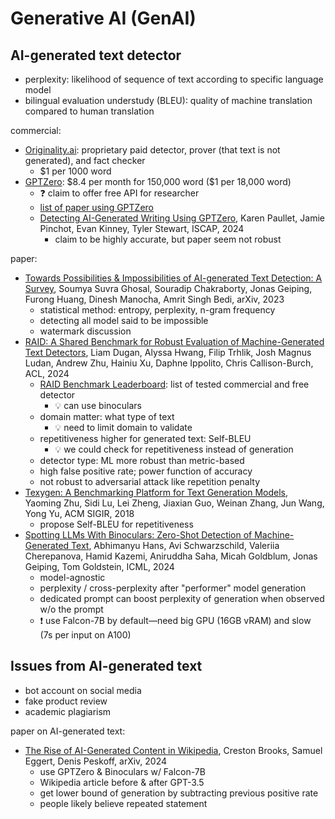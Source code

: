 # Generative AI (GenAI)

## AI-generated text detector

- perplexity: likelihood of sequence of text according to
    specific language model
- bilingual evaluation understudy (BLEU): quality of
    machine translation compared to human translation

commercial:

- [Originality.ai](https://originality.ai/): proprietary paid detector,
    prover (that text is not generated), and fact checker
    - \$1 per 1000 word
- [GPTZero](https://gptzero.me/): \$8.4 per month for 150,000 word
    (\$1 per 18,000 word)
    - ❓ claim to offer free API for researcher
    - [list of paper using GPTZero](https://gptzero.me/technology)
    - [Detecting AI-Generated Writing Using
        GPTZero](https://iscap.us/proceedings/2024/pdf/6184.pdf),
        Karen Paullet, Jamie Pinchot, Evan Kinney, Tyler Stewart, ISCAP, 2024
        - claim to be highly accurate, but paper seem not robust

paper:

- [Towards Possibilities & Impossibilities of AI-generated Text Detection:
    A Survey](https://arxiv.org/pdf/2310.15264), Soumya Suvra Ghosal,
    Souradip Chakraborty, Jonas Geiping, Furong Huang, Dinesh Manocha,
    Amrit Singh Bedi, arXiv, 2023
    - statistical method: entropy, perplexity, n-gram frequency
    - detecting all model said to be impossible
    - watermark discussion
- [RAID: A Shared Benchmark for Robust Evaluation of
    Machine-Generated Text Detectors](https://arxiv.org/abs/2405.07940),
    Liam Dugan, Alyssa Hwang, Filip Trhlik, Josh Magnus Ludan, Andrew Zhu,
    Hainiu Xu, Daphne Ippolito, Chris Callison-Burch, ACL, 2024
    - [RAID Benchmark Leaderboard](https://raid-bench.xyz/leaderboard):
        list of tested commercial and free detector
        - 💡 can use binoculars
    - domain matter: what type of text
        - 💡 need to limit domain to validate
    - repetitiveness higher for generated text: Self-BLEU
        - 💡 we could check for repetitiveness instead of generation
    - detector type: ML more robust than metric-based
    - high false positive rate; power function of accuracy
    - not robust to adversarial attack like repetition penalty
- [Texygen: A Benchmarking Platform for
    Text Generation Models](https://arxiv.org/abs/1802.01886), Yaoming Zhu,
    Sidi Lu, Lei Zheng, Jiaxian Guo, Weinan Zhang, Jun Wang, Yong Yu,
    ACM SIGIR, 2018
    - propose Self-BLEU for repetitiveness
- [Spotting LLMs With Binoculars: Zero-Shot Detection of
    Machine-Generated Text](https://arxiv.org/abs/2401.12070), Abhimanyu Hans,
    Avi Schwarzschild, Valeriia Cherepanova, Hamid Kazemi, Aniruddha Saha,
    Micah Goldblum, Jonas Geiping, Tom Goldstein, ICML, 2024
    - model-agnostic
    - perplexity / cross-perplexity after "performer" model generation
    - dedicated prompt can boost perplexity of generation when
        observed w/o the prompt
    - ❗ use Falcon-7B by default—need big GPU (16GB vRAM) and slow
        (7s per input on A100)

## Issues from AI-generated text

- bot account on social media
- fake product review
- academic plagiarism

paper on AI-generated text:

- [The Rise of AI-Generated Content in
    Wikipedia](https://arxiv.org/abs/2410.08044), Creston Brooks,
    Samuel Eggert, Denis Peskoff, arXiv, 2024
    - use GPTZero & Binoculars w/ Falcon-7B
    - Wikipedia article before & after GPT-3.5
    - get lower bound of generation by subtracting previous positive rate
    - people likely believe repeated statement
